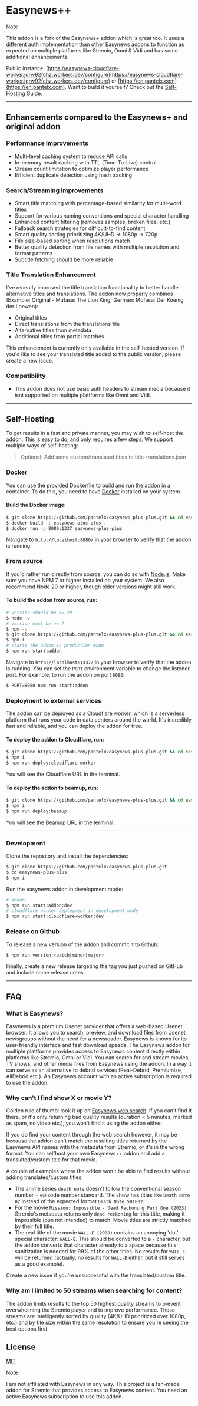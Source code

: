 # Easynews++

> [!NOTE]  
> This addon is a fork of the Easynews+ addon which is great too. It uses a different auth implementation than other Easynews addons to function as expected on multiple platforms like Stremio, Omni & Vidi and has some additional enhancements.

Public instance: [https://easynews-cloudflare-worker.jqrw92fchz.workers.dev/configure](https://easynews-cloudflare-worker.jqrw92fchz.workers.dev/configure) or [https://en.pantelx.com](https://en.pantelx.com). Want to build it yourself? Check out the [Self-Hosting Guide](#self-hosting).

---

## Enhancements compared to the Easynews+ and original addon

### Performance Improvements

- Multi-level caching system to reduce API calls
- In-memory result caching with TTL (Time-To-Live) control
- Stream count limitation to optimize player performance
- Efficient duplicate detection using hash tracking

### Search/Streaming Improvements

- Smart title matching with percentage-based similarity for multi-word titles
- Support for various naming conventions and special character handling
- Enhanced content filtering (removes samples, broken files, etc.)
- Fallback search strategies for difficult-to-find content
- Smart quality sorting prioritizing 4K/UHD → 1080p → 720p
- File size-based sorting when resolutions match
- Better quality detection from file names with multiple resolution and format patterns
- Subtitle fetching should be more reliable

### Title Translation Enhancement

I've recently improved the title translation functionality to better handle alternative titles and translations. The addon now properly combines (Example: Original - Mufasa: The Lion King; German: Mufasa: Der Koenig der Loewen):

- Original titles
- Direct translations from the translations file
- Alternative titles from metadata
- Additional titles from partial matches

This enhancement is currently only available in the self-hosted version. If you'd like to see your translated title added to the public version, please create a new issue.

### Compatibility

- This addon does not use basic auth headers to stream media because it isnt supported on multiple plattforms like Omni and Vidi.

---

## Self-Hosting

To get results in a fast and private manner, you may wish to self-host the addon. This is easy to do, and only requires a few steps. We support multiple ways of self-hosting:

> Optional: Add some custom/translated titles to title-translations.json

### Docker

You can use the provided Dockerfile to build and run the addon in a container. To do this, you need to have [Docker](https://docs.docker.com/get-docker/) installed on your system.

#### Build the Docker image:

```bash
$ git clone https://github.com/pantelx/easynews-plus-plus.git && cd easynews-plus-plus
$ docker build -t easynews-plus-plus .
$ docker run -p 8080:1337 easynews-plus-plus
```

Navigate to `http://localhost:8080/` in your browser to verify that the addon is running.

### From source

If you'd rather run directly from source, you can do so with [Node.js](https://nodejs.org/en/download/prebuilt-installer/current). Make sure you have NPM 7 or higher installed on your system. We also recommend Node 20 or higher, though older versions might still work.

#### To build the addon from source, run:

```bash
# version should be >= 20
$ node -v
# version must be >= 7
$ npm -v
$ git clone https://github.com/pantelx/easynews-plus-plus.git && cd easynews-plus-plus
$ npm i
# starts the addon in production mode
$ npm run start:addon
```

Navigate to `http://localhost:1337/` in your browser to verify that the addon is running. You can set the `PORT` environment variable to change the listener port. For example, to run the addon on port `8080`:

```bash
$ PORT=8080 npm run start:addon
```

### Deployment to external services

The addon can be deployed as a [Cloudflare worker](https://workers.cloudflare.com/), which is a serverless platform that runs your code in data centers around the world. It's incredibly fast and reliable, and you can deploy the addon for free.

#### To deploy the addon to Cloudflare, run:

```bash
$ git clone https://github.com/pantelx/easynews-plus-plus.git && cd easynews-plus-plus
$ npm i
$ npm run deploy:cloudflare-worker
```

You will see the Cloudflare URL in the terminal.

#### To deploy the addon to beamup, run:

```bash
$ git clone https://github.com/pantelx/easynews-plus-plus.git && cd easynews-plus-plus
$ npm i
$ npm run deploy:beamup
```

You will see the Beamup URL in the terminal.

---

### Development

Clone the repository and install the dependencies:

```bash
$ git clone https://github.com/pantelx/easynews-plus-plus.git
$ cd easynews-plus-plus
$ npm i
```

Run the easynews addon in development mode:

```bash
# addon
$ npm run start:addon:dev
# cloudflare worker deployment in development mode
$ npm run start:cloudflare-worker:dev
```

### Release on Github

To release a new version of the addon and commit it to Github:

```bash
$ npm run version:<patch|minor|major>
```

Finally, create a new release targeting the tag you just pushed on GitHub and include some release notes.

---

## FAQ

### What is Easynews?

Easynews is a premium Usenet provider that offers a web-based Usenet browser. It allows you to search, preview, and download files from Usenet newsgroups without the need for a newsreader. Easynews is known for its user-friendly interface and fast download speeds. The Easynews addon for multiple plattforms provides access to Easynews content directly within platforms like Stremio, Omni or Vidi. You can search for and stream movies, TV shows, and other media files from Easynews using the addon. In a way it can serve as an alternative to debrid services (Real-Debrid, Premiumize, AllDebrid etc.). An Easynews account with an active subscription is required to use the addon.

### Why can't I find show X or movie Y?

Golden rule of thumb: look it up on [Easynews web search](https://members.easynews.com/). If you can't find it there, or it's only returning bad quality results (duration < 5 minutes, marked as spam, no video etc.), you won't find it using the addon either.

If you do find your content through the web search however, it may be because the addon can't match the resulting titles returned by the Easynews API names with the metadata from Stremio, or it's in the wrong format. You can selfhost your own Easynews++ addon and add a translated/custom title for that movie.

A couple of examples where the addon won't be able to find results without adding translated/custom titles:

- The anime series `death note` doesn't follow the conventional season number + episode number standard. The show has titles like `Death Note 02` instead of the expected format `Death Note S01E02`.
- For the movie `Mission: Impossible - Dead Reckoning Part One (2023)` Stremio's metadata returns only `dead reckoning` for this title, making it impossible (pun not intended) to match. Movie titles are strictly matched by their full title.
- The real title of the movie `WALL-E (2008)` contains an annoying 'dot' special character: `WALL·E`. This should be converted to a `-` character, but the addon converts that character already to a space because this sanitization is needed for 99% of the other titles. No results for `WALL E` will be returned (actually, no results for `WALL-E` either, but it still serves as a good example).

Create a new issue if you're unsuccessful with the translated/custom title.

### Why am I limited to 50 streams when searching for content?

The addon limits results to the top 50 highest quality streams to prevent overwhelming the Stremio player and to improve performance. These streams are intelligently sorted by quality (4K/UHD prioritized over 1080p, etc.) and by file size within the same resolution to ensure you're seeing the best options first.

## License

[MIT](./LICENSE)

> [!NOTE]  
> I am not affiliated with Easynews in any way. This project is a fan-made addon for Stremio that provides access to Easynews content. You need an active Easynews subscription to use this addon.
